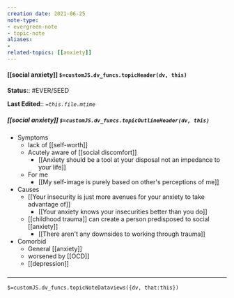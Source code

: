 ```yaml
---
creation date: 2021-06-25
note-type: 
- evergreen-note
- topic-note
aliases:
- 
related-topics: [[anxiety]]
---
```

 
#### [[social anxiety]] `$=customJS.dv_funcs.topicHeader(dv, this)`

**Status**:: #EVER/SEED

**Last Edited**:: *`=this.file.mtime`*

##### [[social anxiety]] `$=customJS.dv_funcs.topicOutlineHeader(dv, this)`
- Symptoms
	- lack of [[self-worth]]
	- Acutely aware of [[social discomfort]]
		- [[Anxiety should be a tool at your disposal not an impedance to your life]]
	- For me
		- [[My self-image is purely based on other's perceptions of me]]
- Causes
	- [[Your insecurity is just more avenues for your anxiety to take advantage of]]
		- [[Your anxiety knows your insecurities better than you do]]
	- [[childhood trauma]] can create a person predisposed to social [[anxiety]]
		- [[There aren't any downsides to working through trauma]]
- Comorbid
	- General [[anxiety]]
	- worsened by [[OCD]]
	- [[depression]] 

### <hr class="dataviews"/>

`$=customJS.dv_funcs.topicNoteDataviews({dv, that:this})`
